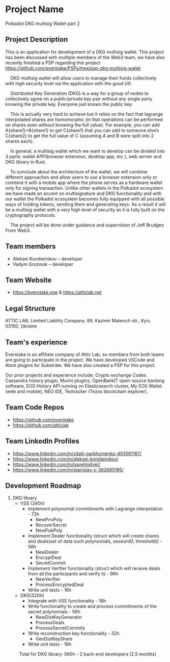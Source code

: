 # Project Name
Polkadot DKG multisig Wallet part 2

## Project Description
This is an application for development of a DKG multisig wallet. This project has been discussed with multiple members of the Web3 team, we have also recently finished a PSP regarding this project https://github.com/everstake/PSPs/tree/psp-dkg-multisig-wallet</br>  

&nbsp;&nbsp;&nbsp;&nbsp;DKG multisig wallet will allow users to manage their funds collectively with high security level via the application with the good UX.

&nbsp;&nbsp;&nbsp;&nbsp;Distributed Key Generation (DKG) is a way for a group of nodes to collectively agree on a public/private key pair without any single party knowing the private key. Everyone just knows the public key.

&nbsp;&nbsp;&nbsp;&nbsp;This is actually very hard to achieve but it relies on the fact that lagrange interpolated shares are homomorphic (in that operations can be performed on shares even without knowing the full value). For example, you can add A{share1}+B{share1} to get C{share1} that you can add to someone else’s C{share2} to get the full value of C (assuming A and B were split into 2 shares each).

&nbsp;&nbsp;&nbsp;&nbsp;In general, a multisig wallet which we want to develop can be divided into 3 parts: wallet APP(browser extension, desktop app, etc.), web server and DKG library in Rust.

&nbsp;&nbsp;&nbsp;&nbsp;To conclude about the architecture of the wallet, we will combine different approaches and allow users to use a browser extension only or combine it with a mobile app where the phone serves as a hardware wallet only for signing transaction. Unlike other wallets in the Polkadot ecosystem we have made an accent on multisignature and DKG functionality and with our wallet the Polkadot ecosystem becomes fully equipped with all possible ways of holding tokens, sending them and generating keys. As a result it will be a multisig wallet with a very high level of security as it is fully built on the cryptography protocols.

&nbsp;&nbsp;&nbsp;&nbsp;The project will be done under guidance and supervision of Jeff Brudges From Web3.

## Team members
* Aleksei Korobeinikov – developer
* Vadym Grozinok – developer

## Team Website
* https://everstake.one & https://atticlab.net

## Legal Structure
ATTIC LAB, Limited Liability Company. 89, Kazimir Malevich str., Kyiv, 03150, Ukraine

## Team's experience
Everstake is an affiliate company of Attic Lab, so members from both teams are going to participate in the project. We have developed VSCode and Atom plugins for Substrate. We have also created a PSP for this project. 

Our prior projects and experience include: Crypto exchange Codex. Cassandra history plugin, Munin plugins, OpenBankIT open-source banking software, EOS History API running on Elasticsearch cluster, My EOS Wallet. (web and mobile), NEO IDE, Teztracker (Tezos blockchain explorer). 

## Team Code Repos
* https://github.com/everstake
* https://github.com/atticlab

## Team LinkedIn Profiles
* https://www.linkedin.com/in/vitalii-parkhomenko-493561187/
* https://www.linkedin.com/in/aleksei-korobeinikov/
* https://www.linkedin.com/in/pavelmidvel/
* https://www.linkedin.com/in/stanislav-c-362685195/
## Development Roadmap
1. DKG library
   * VSS (240h)
      * Implement polynomial commitments with Lagrange interpolation - 72h
         * NewPrivPoly
         * RecoverSecret
         * NewPubPoly
      * Implement Dealer functionality (struct which will create shares and deals(set of data such polynomials, sessionID, threshold)) - 56h
         * NewDealer
         * EncryptDeal
         * SecretCommit
      * Implement Verifier functionality (struct which will receive deals from all the participants and verify it) - 96h
         * NewVerifier
         * ProcessEncryptedDeal
      * Write unit tests - 16h
   * DKG(320h)
      * Integrate with VSS functionality - 16h
      * Write functionality to create and process commitments of the secret polynomials - 56h
         * NewDistKeyGenerator
         * ProcessDeals
         * ProcessSecretCommits
      * Write reconstruction key functionality - 32h
         * GenDistKeyShare
      * Write unit tests - 16h

&nbsp;&nbsp;&nbsp;&nbsp;&nbsp;&nbsp;&nbsp;&nbsp;&nbsp;&nbsp;&nbsp;Total for DKG library: 560h - 2 back-end developers (2.5 months)
